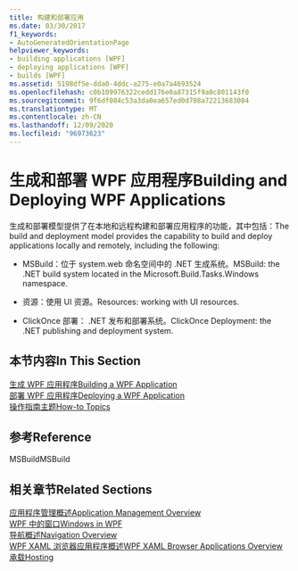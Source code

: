 ```yaml
---
title: 构建和部署应用
ms.date: 03/30/2017
f1_keywords:
- AutoGeneratedOrientationPage
helpviewer_keywords:
- building applications [WPF]
- deploying applications [WPF]
- builds [WPF]
ms.assetid: 5198df5e-dda0-4ddc-a275-e0a7a4693524
ms.openlocfilehash: c0b109976322cedd176e0a87315f9a0c801143f0
ms.sourcegitcommit: 9f6df084c53a3da0ea657ed0d708a72213683084
ms.translationtype: MT
ms.contentlocale: zh-CN
ms.lasthandoff: 12/09/2020
ms.locfileid: "96973623"
---
```

# <a name="building-and-deploying-wpf-applications"></a><span data-ttu-id="fe623-102">生成和部署 WPF 应用程序</span><span class="sxs-lookup"><span data-stu-id="fe623-102">Building and Deploying WPF Applications</span></span>
<span data-ttu-id="fe623-103">生成和部署模型提供了在本地和远程构建和部署应用程序的功能，其中包括：</span><span class="sxs-lookup"><span data-stu-id="fe623-103">The build and deployment model provides the capability to build and deploy applications locally and remotely, including the following:</span></span>  
  
- <span data-ttu-id="fe623-104">MSBuild：位于 system.web 命名空间中的 .NET 生成系统。</span><span class="sxs-lookup"><span data-stu-id="fe623-104">MSBuild: the .NET build system located in the Microsoft.Build.Tasks.Windows namespace.</span></span>  
  
- <span data-ttu-id="fe623-105">资源：使用 UI 资源。</span><span class="sxs-lookup"><span data-stu-id="fe623-105">Resources: working with UI resources.</span></span>  
  
- <span data-ttu-id="fe623-106">ClickOnce 部署： .NET 发布和部署系统。</span><span class="sxs-lookup"><span data-stu-id="fe623-106">ClickOnce Deployment: the .NET publishing and deployment system.</span></span>  
  
## <a name="in-this-section"></a><span data-ttu-id="fe623-107">本节内容</span><span class="sxs-lookup"><span data-stu-id="fe623-107">In This Section</span></span>  
 [<span data-ttu-id="fe623-108">生成 WPF 应用程序</span><span class="sxs-lookup"><span data-stu-id="fe623-108">Building a WPF Application</span></span>](building-a-wpf-application-wpf.md)  
 [<span data-ttu-id="fe623-109">部署 WPF 应用程序</span><span class="sxs-lookup"><span data-stu-id="fe623-109">Deploying a WPF Application</span></span>](deploying-a-wpf-application-wpf.md)  
 [<span data-ttu-id="fe623-110">操作指南主题</span><span class="sxs-lookup"><span data-stu-id="fe623-110">How-to Topics</span></span>](build-and-deploy-how-to-topics.md)  
  
## <a name="reference"></a><span data-ttu-id="fe623-111">参考</span><span class="sxs-lookup"><span data-stu-id="fe623-111">Reference</span></span>  
 <span data-ttu-id="fe623-112">MSBuild</span><span class="sxs-lookup"><span data-stu-id="fe623-112">MSBuild</span></span>  
  
## <a name="related-sections"></a><span data-ttu-id="fe623-113">相关章节</span><span class="sxs-lookup"><span data-stu-id="fe623-113">Related Sections</span></span>  
 [<span data-ttu-id="fe623-114">应用程序管理概述</span><span class="sxs-lookup"><span data-stu-id="fe623-114">Application Management Overview</span></span>](application-management-overview.md)  
  [<span data-ttu-id="fe623-115">WPF 中的窗口</span><span class="sxs-lookup"><span data-stu-id="fe623-115">Windows in WPF</span></span>](windows-in-wpf-applications.md)  
  [<span data-ttu-id="fe623-116">导航概述</span><span class="sxs-lookup"><span data-stu-id="fe623-116">Navigation Overview</span></span>](navigation-overview.md)  
  [<span data-ttu-id="fe623-117">WPF XAML 浏览器应用程序概述</span><span class="sxs-lookup"><span data-stu-id="fe623-117">WPF XAML Browser Applications Overview</span></span>](wpf-xaml-browser-applications-overview.md)  
  [<span data-ttu-id="fe623-118">承载</span><span class="sxs-lookup"><span data-stu-id="fe623-118">Hosting</span></span>](hosting-wpf-applications.md)

